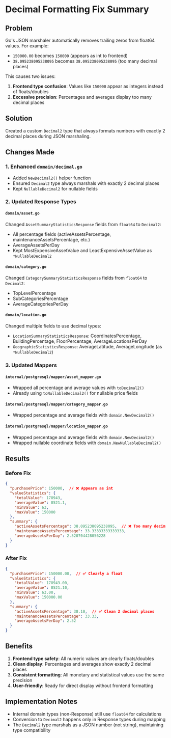 # Decimal Formatting Fix Summary

## Problem
Go's JSON marshaler automatically removes trailing zeros from float64 values. For example:
- `150000.00` becomes `150000` (appears as int to frontend)
- `38.095238095238095` becomes `38.095238095238095` (too many decimal places)

This causes two issues:
1. **Frontend type confusion**: Values like `150000` appear as integers instead of floats/doubles
2. **Excessive precision**: Percentages and averages display too many decimal places

## Solution
Created a custom `Decimal2` type that always formats numbers with exactly 2 decimal places during JSON marshaling.

## Changes Made

### 1. Enhanced `domain/decimal.go`
- Added `NewDecimal2()` helper function
- Ensured `Decimal2` type always marshals with exactly 2 decimal places
- Kept `NullableDecimal2` for nullable fields

### 2. Updated Response Types

#### `domain/asset.go`
Changed `AssetSummaryStatisticsResponse` fields from `float64` to `Decimal2`:
- All percentage fields (activeAssetsPercentage, maintenanceAssetsPercentage, etc.)
- AverageAssetsPerDay
- Kept MostExpensiveAssetValue and LeastExpensiveAssetValue as `*NullableDecimal2`

#### `domain/category.go`
Changed `CategorySummaryStatisticsResponse` fields from `float64` to `Decimal2`:
- TopLevelPercentage
- SubCategoriesPercentage
- AverageCategoriesPerDay

#### `domain/location.go`
Changed multiple fields to use decimal types:
- `LocationSummaryStatisticsResponse`: CoordinatesPercentage, BuildingPercentage, FloorPercentage, AverageLocationsPerDay
- `GeographicStatisticsResponse`: AverageLatitude, AverageLongitude (as `*NullableDecimal2`)

### 3. Updated Mappers

#### `internal/postgresql/mapper/asset_mapper.go`
- Wrapped all percentage and average values with `toDecimal2()`
- Already using `toNullableDecimal2()` for nullable price fields

#### `internal/postgresql/mapper/category_mapper.go`
- Wrapped percentage and average fields with `domain.NewDecimal2()`

#### `internal/postgresql/mapper/location_mapper.go`
- Wrapped percentage and average fields with `domain.NewDecimal2()`
- Wrapped nullable coordinate fields with `domain.NewNullableDecimal2()`

## Results

### Before Fix
```json
{
  "purchasePrice": 150000,  // ❌ Appears as int
  "valueStatistics": {
    "totalValue": 178943,
    "averageValue": 8521.1,
    "minValue": 63,
    "maxValue": 150000
  },
  "summary": {
    "activeAssetsPercentage": 38.095238095238095,  // ❌ Too many decimals
    "maintenanceAssetsPercentage": 33.33333333333333,
    "averageAssetsPerDay": 2.520704428056228
  }
}
```

### After Fix
```json
{
  "purchasePrice": 150000.00,  // ✅ Clearly a float
  "valueStatistics": {
    "totalValue": 178943.00,
    "averageValue": 8521.10,
    "minValue": 63.00,
    "maxValue": 150000.00
  },
  "summary": {
    "activeAssetsPercentage": 38.10,  // ✅ Clean 2 decimal places
    "maintenanceAssetsPercentage": 33.33,
    "averageAssetsPerDay": 2.52
  }
}
```

## Benefits
1. **Frontend type safety**: All numeric values are clearly floats/doubles
2. **Clean display**: Percentages and averages show exactly 2 decimal places
3. **Consistent formatting**: All monetary and statistical values use the same precision
4. **User-friendly**: Ready for direct display without frontend formatting

## Implementation Notes
- Internal domain types (non-Response) still use `float64` for calculations
- Conversion to `Decimal2` happens only in Response types during mapping
- The `Decimal2` type marshals as a JSON number (not string), maintaining type compatibility
